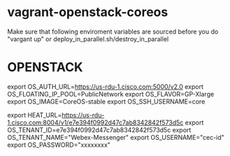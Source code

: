  # vagrant-openstack-coreos

 Make sure that following enviroment variables are sourced before you do "vargant up" or deploy_in_parallel.sh/destroy_in_parallel

# OPENSTACK
 export OS_AUTH_URL=https://us-rdu-1.cisco.com:5000/v2.0
 export OS_FLOATING_IP_POOL=PublicNetwork
 export OS_FLAVOR=GP-Xlarge
 export OS_IMAGE=CoreOS-stable
 export OS_SSH_USERNAME=core

 export HEAT_URL=https://us-rdu-1.cisco.com:8004/v1/e7e394f0992d47c7ab8342842f573d5c
 export OS_TENANT_ID=e7e394f0992d47c7ab8342842f573d5c 
 export OS_TENANT_NAME="Webex-Messenger"
 export OS_USERNAME="cec-id"
 export OS_PASSWORD="xxxxxxxx"
